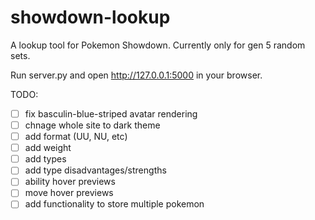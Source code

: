 # showdown-lookup
A lookup tool for Pokemon Showdown. Currently only for gen 5 random sets.

Run server.py and open http://127.0.0.1:5000 in your browser.

TODO:
- [ ] fix basculin-blue-striped avatar rendering
- [ ] chnage whole site to dark theme
- [ ] add format (UU, NU, etc)
- [ ] add weight
- [ ] add types
- [ ] add type disadvantages/strengths
- [ ] ability hover previews
- [ ] move hover previews
- [ ] add functionality to store multiple pokemon
